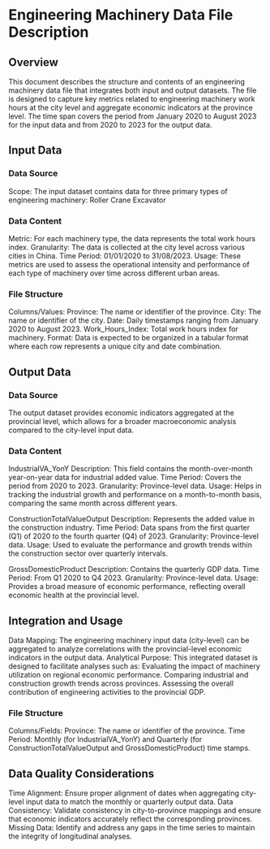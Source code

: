 # Engineering Machinery Data File Description
## Overview
This document describes the structure and contents of an engineering machinery data file that integrates both input and output datasets. The file is designed to capture key metrics related to engineering machinery work hours at the city level and aggregate economic indicators at the province level. The time span covers the period from January 2020 to August 2023 for the input data and from 2020 to 2023 for the output data.

## Input Data
### Data Source
  Scope: The input dataset contains data for three primary types of engineering machinery:
    Roller
    Crane
    Excavator
### Data Content
  Metric: For each machinery type, the data represents the total work hours index.
    Granularity: The data is collected at the city level across various cities in China.
    Time Period: 01/01/2020 to 31/08/2023.
    Usage: These metrics are used to assess the operational intensity and performance of each type of machinery over time across different urban areas.
### File Structure
  Columns/Values:
    Province: The name or identifier of the province.
    City: The name or identifier of the city.
    Date: Daily timestamps ranging from January 2020 to August 2023.
    Work_Hours_Index: Total work hours index for machinery.
  Format: 
    Data is expected to be organized in a tabular format where each row represents a unique city and date combination.

## Output Data
###  Data Source
The output dataset provides economic indicators aggregated at the provincial level, which allows for a broader macroeconomic analysis compared to the city-level input data.

### Data Content
  IndustrialVA_YonY
    Description: This field contains the month-over-month year-on-year data for industrial added value.
    Time Period: Covers the period from 2020 to 2023.
    Granularity: Province-level data.
    Usage: Helps in tracking the industrial growth and performance on a month-to-month basis, comparing the same month across different years.
    
  ConstructionTotalValueOutput
    Description: Represents the added value in the construction industry.
    Time Period: Data spans from the first quarter (Q1) of 2020 to the fourth quarter (Q4) of 2023.
    Granularity: Province-level data.
    Usage: Used to evaluate the performance and growth trends within the construction sector over quarterly intervals.
  
  GrossDomesticProduct
    Description: Contains the quarterly GDP data.
    Time Period: From Q1 2020 to Q4 2023.
    Granularity: Province-level data.
    Usage: Provides a broad measure of economic performance, reflecting overall economic health at the provincial level.

## Integration and Usage
  Data Mapping: The engineering machinery input data (city-level) can be aggregated to analyze correlations with the provincial-level economic indicators in the output data.
  Analytical Purpose: This integrated dataset is designed to facilitate analyses such as:
    Evaluating the impact of machinery utilization on regional economic performance.
    Comparing industrial and construction growth trends across provinces.
    Assessing the overall contribution of engineering activities to the provincial GDP.


### File Structure
  Columns/Fields:
    Province: The name or identifier of the province.
    Time Period: Monthly (for IndustrialVA_YonY) and Quarterly (for ConstructionTotalValueOutput and GrossDomesticProduct) time stamps.

## Data Quality Considerations
  Time Alignment: Ensure proper alignment of dates when aggregating city-level input data to match the monthly or quarterly output data.
  Data Consistency: Validate consistency in city-to-province mappings and ensure that economic indicators accurately reflect the corresponding provinces.
  Missing Data: Identify and address any gaps in the time series to maintain the integrity of longitudinal analyses.
